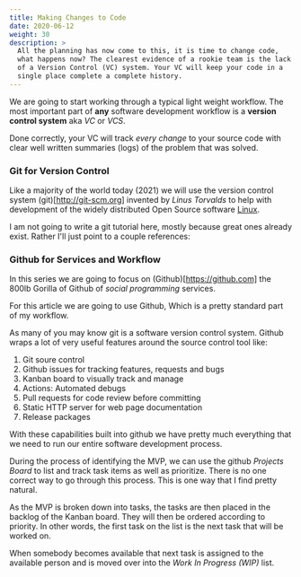 ```yaml
---
title: Making Changes to Code
date: 2020-06-12
weight: 30
description: >
  All the planning has now come to this, it is time to change code,
  what happens now? The clearest evidence of a rookie team is the lack
  of a Version Control (VC) system. Your VC will keep your code in a
  single place complete a complete history.
---
```


We are going to start working through a typical light weight
workflow. The most important part of **any** software development
workflow is a **version control system** aka _VC_ or _VCS_.

Done correctly, your VC will track _every change_ to your source code
with clear well written summaries (logs) of the problem that was
solved.

### Git for Version Control

Like a majority of the world today (2021) we will use the version
control system (git)[http://git-scm.org] invented by _Linus Torvalds_
to help with development of the widely distributed Open Source
software [Linux](http://kernel.org).

I am not going to write a git tutorial here, mostly because great ones
already exist. Rather I'll just point to a couple references:


### Github for Services and Workflow

In this series we are going to focus on (Github)[https://github.com]
the 800lb Gorilla of Github of _social programming_ services.

For this article we are going to use Github, Which is a pretty
standard part of my workflow.

As many of you may know git is a software version control system. 
Github wraps a lot of very useful features around the source control tool
like:

1. Git soure control
2. Github issues for tracking features, requests and bugs
3. Kanban board to visually track and manage
4. Actions: Automated debugs
5. Pull requests for code review before committing
6. Static HTTP server for web page documentation
7. Release packages

With these capabilities built into github we have pretty
much everything that we need to run our entire software development
process. 

During the process of identifying the MVP, we can use the github
*Projects Board* to list and track task items as well as prioritize. 
There is no one correct way to go through this process. This is one way
that I find pretty natural.

As the MVP is broken down into tasks, the tasks are then placed in the
backlog of the Kanban board. They will then be ordered according to
priority. In other words, the first task on the list is the next task
that will be worked on.

When somebody becomes available that next task is assigned to the
available person and is moved over into the *Work In Progress (WIP)*
list.
